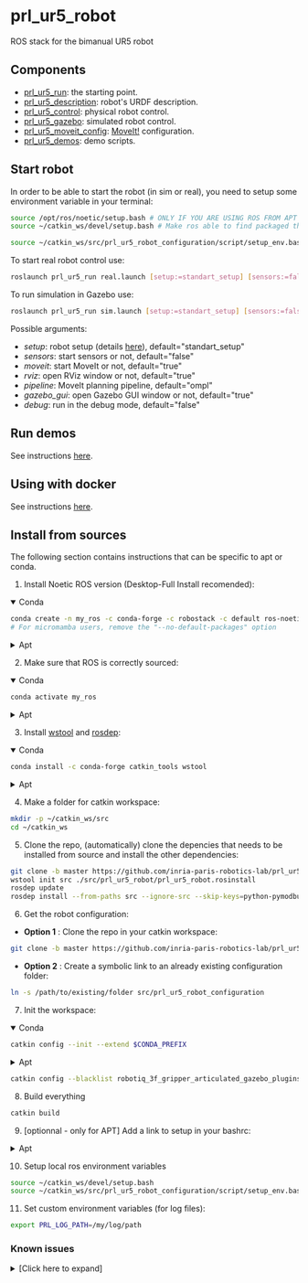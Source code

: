 # prl_ur5_robot
ROS stack for the bimanual UR5 robot

## Components

- [prl_ur5_run](prl_ur5_run/README.md): the starting point.
- [prl_ur5_description](prl_ur5_description/README.md): robot's URDF description.
- [prl_ur5_control](prl_ur5_control/README.md): physical robot control.
- [prl_ur5_gazebo](prl_ur5_gazebo/README.md): simulated robot control.
- [prl_ur5_moveit_config](prl_ur5_moveit_config/README.md): [MoveIt!](https://ros-planning.github.io/moveit_tutorials/) configuration.
- [prl_ur5_demos](prl_ur5_demos/README.md): demo scripts.

## Start robot

In order to be able to start the robot (in sim or real), you need to setup some environment variable in your terminal:
```bash
source /opt/ros/noetic/setup.bash # ONLY IF YOU ARE USING ROS FROM APT
source ~/catkin_ws/devel/setup.bash # Make ros able to find packaged that you build manually (using catkin)

source ~/catkin_ws/src/prl_ur5_robot_configuration/script/setup_env.bash # To have the robot specific configurations
```

To start real robot control use:

```bash
roslaunch prl_ur5_run real.launch [setup:=standart_setup] [sensors:=false] [moveit:=true] [rviz:=true] [pipeline:=ompl] [debug:=false]
```

To run simulation in Gazebo use:

```bash
roslaunch prl_ur5_run sim.launch [setup:=standart_setup] [sensors:=false] [gazebo_gui:=true] [moveit:=true] [rviz:=true] [pipeline:=ompl] [debug:=false]
```

Possible arguments:

- _setup_: robot setup (details [here](prl_ur5_description/README.md)), default="standart_setup"
- _sensors_: start sensors or not, default="false"
- _moveit_: start MoveIt or not, default="true"
- _rviz_: open RViz window or not, default="true"
- _pipeline_: MoveIt planning pipeline, default="ompl"
- _gazebo_gui_: open Gazebo GUI window or not, default="true"
- _debug_: run in the debug mode, default="false"

## Run demos

See instructions [here](prl_ur5_demos/README.md).

## Using with docker

See instructions [here](https://github.com/inria-paris-robotics-lab/prl_containers).

## Install from sources
The following section contains instructions that can be specific to apt or conda.

1. Install Noetic ROS version (Desktop-Full Install recomended):
<details open><summary>Conda</summary>

```bash
conda create -n my_ros -c conda-forge -c robostack -c default ros-noetic-desktop python=3.8.* --no-default-packages
# For micromamba users, remove the "--no-default-packages" option
```

</details>
<details><summary>Apt</summary>

[instructions here](http://wiki.ros.org/noetic/Installation/Ubuntu).

</details>

2. Make sure that ROS is correctly sourced:
<details open><summary>Conda</summary>

```bash
conda activate my_ros
```

</details>
<details><summary>Apt</summary>

```bash
source /opt/ros/noetic/setup.bash
```

</details>

3. Install [wstool](http://wiki.ros.org/wstool) and [rosdep](http://wiki.ros.org/rosdep):

<details open><summary>Conda</summary>

```bash
conda install -c conda-forge catkin_tools wstool
```

</details>
<details><summary>Apt</summary>

```bash
sudo apt-get install python3-catkin-tools python3-wstool python3-rosdep
```

</details>


4. Make a folder for catkin workspace:

```bash
mkdir -p ~/catkin_ws/src
cd ~/catkin_ws
```

5. Clone the repo, (automatically) clone the depencies that needs to be installed from source and install the other dependencies:

```bash
git clone -b master https://github.com/inria-paris-robotics-lab/prl_ur5_robot src/prl_ur5_robot
wstool init src ./src/prl_ur5_robot/prl_ur5_robot.rosinstall
rosdep update
rosdep install --from-paths src --ignore-src --skip-keys=python-pymodbus -r -y
```

6. Get the robot configuration:
* **Option 1** :
Clone the repo in your catkin workspace:
```bash
git clone -b master https://github.com/inria-paris-robotics-lab/prl_ur5_robot_configuration src/prl_ur5_robot_configuration
```
* **Option 2** :
Create a symbolic link to an already existing configuration folder:
```bash
ln -s /path/to/existing/folder src/prl_ur5_robot_configuration
```

7. Init the workspace:

<details open><summary>Conda</summary>

```bash
catkin config --init --extend $CONDA_PREFIX
```

</details>
<details><summary>Apt</summary>

```bash
catkin config --init --extend /opt/ros/${ROS_DISTRO}/
```

</details>

```bash
catkin config --blacklist robotiq_3f_gripper_articulated_gazebo_plugins
```

8. Build everything
```bash
catkin build
```

9.  [optionnal - only for APT] Add a link to setup in your bashrc:

<details><summary>Apt</summary>

```bash
echo "source ~/catkin_ws/devel/setup.bash" >> ~/.bashrc
```

</details>

10. Setup local ros environment variables
```bash
source ~/catkin_ws/devel/setup.bash
source ~/catkin_ws/src/prl_ur5_robot_configuration/script/setup_env.bash
```

11. Set custom environment variables (for log files):

```bash
export PRL_LOG_PATH=/my/log/path
```

### Known issues
<details close><summary>[Click here to expand]</summary>

#### Rosdep install fail / Missing dependencies during `catkin build`
##### Error
* `Rosdep install` print messages such as `Unsupported OS [robostack]`
* During the `catkin build` phase many ros packages are missing as dependencies

#### Solution
Here is a list of conda packages to install "by hand" to solve most of the dependencies issues :
```bash
conda install -c conda-forge -c robostack -c default console_bridge ros-noetic-gazebo-ros ros-noetic-urdfdom-py ros-noetic-moveit-core ros-noetic-moveit-kinematics ros-noetic-moveit-ros-planning ros-noetic-camera-info-manager ros-noetic-hardware-interface ros-noetic-moveit-ros-move-group ros-noetic-moveit-planners-ompl ros-noetic-moveit-ros-visualization ros-noetic-moveit-fake-controller-manager ros-noetic-moveit-simple-controller-manager ros-noetic-moveit-planners-chomp ros-noetic-moveit-setup-assistant ros-noetic-soem ros-noetic-controller-manager ros-noetic-effort-controllers ros-noetic-gazebo-ros-control ros-noetic-joint-state-controller ros-noetic-joint-trajectory-controller ros-noetic-position-controllers ros-noetic-ur-client-library ros-noetic-ros-controllers ros-noetic-gazebo-ros-control-select-joints ros-noetic-ros-control ros-noetic-industrial-robot-status-controller ros-noetic-realsense2-camera ros-noetic-gazebo-plugins ros-noetic-gazebo-msgs ros-noetic-controller-interface ros-noetic-realtime-tools ros-noetic-control-toolbox ros-noetic-forward-command-controller ros-noetic-industrial-robot-status-interface ros-noetic-controller-manager-msgs ros-noetic-pass-through-controllers ros-noetic-cartesian-trajectory-controller ros-noetic-force-torque-sensor-controller socat ros-noetic-twist-controller ros-noetic-velocity-controllers ros-noetic-moveit-commander ros-noetic-socketcan-interface ros-noetic-realsense2-description

```

#### Moveit is not starting (with conda)
##### Error
* Moveit is not appearing in RViz
* In the terminal
  ```bash
  PluginlibFactory: The plugin for class 'moveit_rviz_plugin/MotionPlanning' failed to load.  Error: Failed to load library <my_home>/micromamba/envs/prl_ros/lib/libmoveit_motion_planning_rviz_plugin.so. Make sure that you are calling the PLUGINLIB_EXPORT_CLASS macro in the library code, and that names are consistent between this macro and your XML. Error string: Could not load library (Poco exception = libmoveit_semantic_world.so.1.1.0: cannot open shared object file: No such file or directory)
  ```
##### Solution
`libmoveit_semantic_world` is probably installed already but with a slightly different version. Just create a simlink to it
```bash
ln -s $CONDA_PREFIX/lib/libmoveit_semantic_world.so $CONDA_PREFIX/lib/libmoveit_semantic_world.so.1.1.0
```
</details>